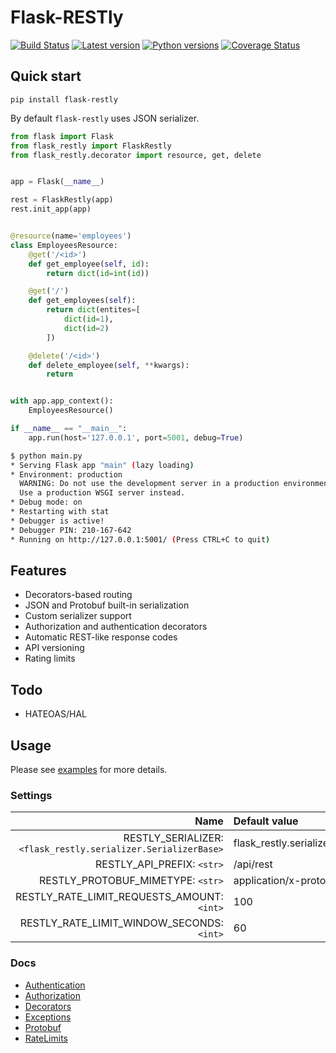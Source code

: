 # Flask-RESTly

[![Build Status](https://travis-ci.org/gorzechowski/flask-restly.svg?branch=master)](https://travis-ci.org/gorzechowski/flask-restly)
[![Latest version](https://img.shields.io/pypi/v/flask-restly.svg)](https://pypi.org/project/flask-restly)
[![Python versions](https://img.shields.io/pypi/pyversions/flask-restly.svg)](https://pypi.org/project/flask-restly)
[![Coverage Status](https://coveralls.io/repos/github/gorzechowski/flask-restly/badge.svg?branch=master)](https://coveralls.io/github/gorzechowski/flask-restly?branch=master)

## Quick start

```
pip install flask-restly
```

By default `flask-restly` uses JSON serializer.

```python
from flask import Flask
from flask_restly import FlaskRestly
from flask_restly.decorator import resource, get, delete


app = Flask(__name__)

rest = FlaskRestly(app)
rest.init_app(app)


@resource(name='employees')
class EmployeesResource:
    @get('/<id>')
    def get_employee(self, id):
        return dict(id=int(id))

    @get('/')
    def get_employees(self):
        return dict(entites=[
            dict(id=1),
            dict(id=2)
        ])

    @delete('/<id>')
    def delete_employee(self, **kwargs):
        return


with app.app_context():
    EmployeesResource()

if __name__ == "__main__":
    app.run(host='127.0.0.1', port=5001, debug=True)
```

```bash
$ python main.py
* Serving Flask app "main" (lazy loading)
* Environment: production
  WARNING: Do not use the development server in a production environment.
  Use a production WSGI server instead.
* Debug mode: on
* Restarting with stat
* Debugger is active!
* Debugger PIN: 210-167-642
* Running on http://127.0.0.1:5001/ (Press CTRL+C to quit)
```

## Features

* Decorators-based routing
* JSON and Protobuf built-in serialization
* Custom serializer support
* Authorization and authentication decorators
* Automatic REST-like response codes
* API versioning
* Rating limits

## Todo

* HATEOAS/HAL

## Usage

Please see [examples](/examples) for more details.

### Settings

| Name                                                          | Default value                |
| -----------------------------------------------------------:  | :--------------------------- |
| RESTLY_SERIALIZER: `<flask_restly.serializer.SerializerBase>` | flask_restly.serializer.json |
| RESTLY_API_PREFIX: `<str>`                                    | /api/rest                    |
| RESTLY_PROTOBUF_MIMETYPE: `<str>`                             | application/x-protobuf       |
| RESTLY_RATE_LIMIT_REQUESTS_AMOUNT: `<int>`                    | 100                          |
| RESTLY_RATE_LIMIT_WINDOW_SECONDS: `<int>`                     | 60                           |

### Docs

* [Authentication](/docs/Authentication.md)
* [Authorization](/docs/Authorization.md)
* [Decorators](/docs/Decorators.md)
* [Exceptions](/docs/Exceptions.md)
* [Protobuf](/docs/Protobuf.md)
* [RateLimits](/docs/RateLimits.md)
